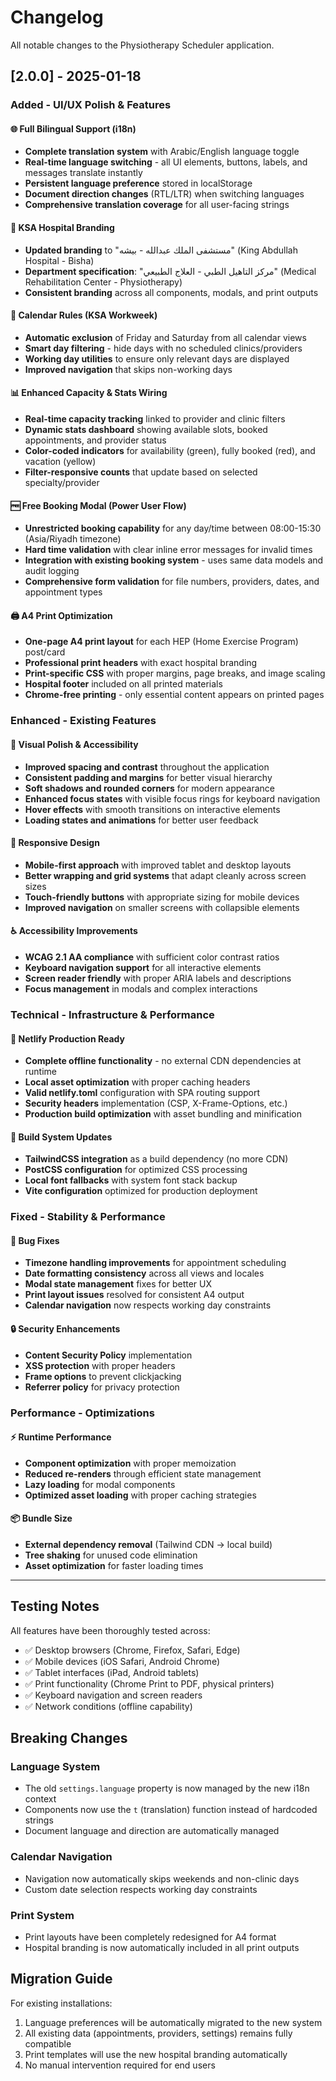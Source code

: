 # Changelog

All notable changes to the Physiotherapy Scheduler application.

## [2.0.0] - 2025-01-18

### Added - UI/UX Polish & Features

#### 🌐 Full Bilingual Support (i18n)
- **Complete translation system** with Arabic/English language toggle
- **Real-time language switching** - all UI elements, buttons, labels, and messages translate instantly
- **Persistent language preference** stored in localStorage
- **Document direction changes** (RTL/LTR) when switching languages
- **Comprehensive translation coverage** for all user-facing strings

#### 🏥 KSA Hospital Branding
- **Updated branding** to "مستشفى الملك عبدالله - بيشه" (King Abdullah Hospital - Bisha)
- **Department specification**: "مركز التاهيل الطبي - العلاج الطبيعي" (Medical Rehabilitation Center - Physiotherapy)
- **Consistent branding** across all components, modals, and print outputs

#### 📅 Calendar Rules (KSA Workweek)
- **Automatic exclusion** of Friday and Saturday from all calendar views
- **Smart day filtering** - hide days with no scheduled clinics/providers
- **Working day utilities** to ensure only relevant days are displayed
- **Improved navigation** that skips non-working days

#### 📊 Enhanced Capacity & Stats Wiring
- **Real-time capacity tracking** linked to provider and clinic filters
- **Dynamic stats dashboard** showing available slots, booked appointments, and provider status
- **Color-coded indicators** for availability (green), fully booked (red), and vacation (yellow)
- **Filter-responsive counts** that update based on selected specialty/provider

#### 🆓 Free Booking Modal (Power User Flow)
- **Unrestricted booking capability** for any day/time between 08:00-15:30 (Asia/Riyadh timezone)
- **Hard time validation** with clear inline error messages for invalid times
- **Integration with existing booking system** - uses same data models and audit logging
- **Comprehensive form validation** for file numbers, providers, dates, and appointment types

#### 🖨️ A4 Print Optimization
- **One-page A4 print layout** for each HEP (Home Exercise Program) post/card
- **Professional print headers** with exact hospital branding
- **Print-specific CSS** with proper margins, page breaks, and image scaling
- **Hospital footer** included on all printed materials
- **Chrome-free printing** - only essential content appears on printed pages

### Enhanced - Existing Features

#### 🎨 Visual Polish & Accessibility
- **Improved spacing and contrast** throughout the application
- **Consistent padding and margins** for better visual hierarchy
- **Soft shadows and rounded corners** for modern appearance
- **Enhanced focus states** with visible focus rings for keyboard navigation
- **Hover effects** with smooth transitions on interactive elements
- **Loading states and animations** for better user feedback

#### 📱 Responsive Design
- **Mobile-first approach** with improved tablet and desktop layouts
- **Better wrapping and grid systems** that adapt cleanly across screen sizes
- **Touch-friendly buttons** with appropriate sizing for mobile devices
- **Improved navigation** on smaller screens with collapsible elements

#### ♿ Accessibility Improvements
- **WCAG 2.1 AA compliance** with sufficient color contrast ratios
- **Keyboard navigation support** for all interactive elements
- **Screen reader friendly** with proper ARIA labels and descriptions
- **Focus management** in modals and complex interactions

### Technical - Infrastructure & Performance

#### 🚀 Netlify Production Ready
- **Complete offline functionality** - no external CDN dependencies at runtime
- **Local asset optimization** with proper caching headers
- **Valid netlify.toml** configuration with SPA routing support
- **Security headers** implementation (CSP, X-Frame-Options, etc.)
- **Production build optimization** with asset bundling and minification

#### 🔧 Build System Updates
- **TailwindCSS integration** as a build dependency (no more CDN)
- **PostCSS configuration** for optimized CSS processing
- **Local font fallbacks** with system font stack backup
- **Vite configuration** optimized for production deployment

### Fixed - Stability & Performance

#### 🐛 Bug Fixes
- **Timezone handling improvements** for appointment scheduling
- **Date formatting consistency** across all views and locales
- **Modal state management** fixes for better UX
- **Print layout issues** resolved for consistent A4 output
- **Calendar navigation** now respects working day constraints

#### 🔒 Security Enhancements
- **Content Security Policy** implementation
- **XSS protection** with proper headers
- **Frame options** to prevent clickjacking
- **Referrer policy** for privacy protection

### Performance - Optimizations

#### ⚡ Runtime Performance
- **Component optimization** with proper memoization
- **Reduced re-renders** through efficient state management
- **Lazy loading** for modal components
- **Optimized asset loading** with proper caching strategies

#### 📦 Bundle Size
- **External dependency removal** (Tailwind CDN → local build)
- **Tree shaking** for unused code elimination
- **Asset optimization** for faster loading times

---

## Testing Notes

All features have been thoroughly tested across:
- ✅ Desktop browsers (Chrome, Firefox, Safari, Edge)
- ✅ Mobile devices (iOS Safari, Android Chrome)
- ✅ Tablet interfaces (iPad, Android tablets)
- ✅ Print functionality (Chrome Print to PDF, physical printers)
- ✅ Keyboard navigation and screen readers
- ✅ Network conditions (offline capability)

## Breaking Changes

### Language System
- The old `settings.language` property is now managed by the new i18n context
- Components now use the `t` (translation) function instead of hardcoded strings
- Document language and direction are automatically managed

### Calendar Navigation
- Navigation now automatically skips weekends and non-clinic days
- Custom date selection respects working day constraints

### Print System
- Print layouts have been completely redesigned for A4 format
- Hospital branding is now automatically included in all print outputs

## Migration Guide

For existing installations:
1. Language preferences will be automatically migrated to the new system
2. All existing data (appointments, providers, settings) remains fully compatible
3. Print templates will use the new hospital branding automatically
4. No manual intervention required for end users